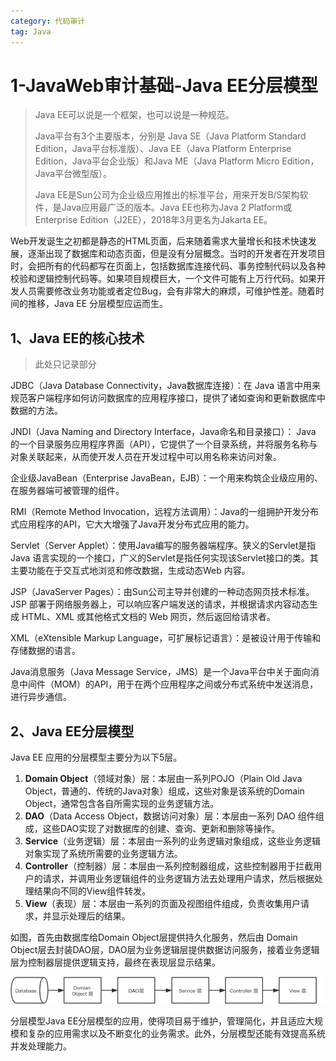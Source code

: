 ```yaml
---
category: 代码审计
tag: Java
---
```


# 1-JavaWeb审计基础-Java EE分层模型

> Java EE可以说是一个框架，也可以说是一种规范。 
>
> Java平台有3个主要版本，分别是 Java SE（Java Platform Standard Edition，Java平台标准版）、Java EE（Java Platform Enterprise Edition，Java平台企业版）和Java ME（Java Platform Micro Edition，Java平台微型版）。
>
> Java EE是Sun公司为企业级应用推出的标准平台，用来开发B/S架构软件，是Java应用最广泛的版本。Java EE也称为Java 2 Platform或Enterprise Edition（J2EE），2018年3月更名为Jakarta EE。

Web开发诞生之初都是静态的HTML页面，后来随着需求大量增长和技术快速发展，逐渐出现了数据库和动态页面，但是没有分层概念。当时的开发者在开发项目时，会把所有的代码都写在页面上，包括数据库连接代码、事务控制代码以及各种校验和逻辑控制代码等。如果项目规模巨大，一个文件可能有上万行代码。如果开发人员需要修改业务功能或者定位Bug，会有非常大的麻烦，可维护性差。随着时间的推移，Java EE 分层模型应运而生。

## 1、Java EE的核心技术

> 此处只记录部分

JDBC（Java Database Connectivity，Java数据库连接）：在 Java 语言中用来规范客户端程序如何访问数据库的应用程序接口，提供了诸如查询和更新数据库中数据的方法。

JNDI（Java Naming and Directory Interface，Java命名和目录接口）： Java 的一个目录服务应用程序界面（API），它提供了一个目录系统，并将服务名称与对象关联起来，从而使开发人员在开发过程中可以用名称来访问对象。

企业级JavaBean（Enterprise JavaBean，EJB）：一个用来构筑企业级应用的、在服务器端可被管理的组件。

RMI（Remote Method Invocation，远程方法调用）：Java的一组拥护开发分布式应用程序的API，它大大增强了Java开发分布式应用的能力。

Servlet（Server Applet）：使用Java编写的服务器端程序。狭义的Servlet是指 Java 语言实现的一个接口，广义的Servlet是指任何实现该Servlet接口的类。其主要功能在于交互式地浏览和修改数据，生成动态Web 内容。

JSP（JavaServer Pages）：由Sun公司主导并创建的一种动态网页技术标准。JSP 部署于网络服务器上，可以响应客户端发送的请求，并根据请求内容动态生成 HTML、XML 或其他格式文档的 Web 网页，然后返回给请求者。

XML（eXtensible Markup Language，可扩展标记语言）：是被设计用于传输和存储数据的语言。

Java消息服务（Java Message Service，JMS）是一个Java平台中关于面向消息中间件（MOM）的API，用于在两个应用程序之间或分布式系统中发送消息，进行异步通信。

## 2、Java EE分层模型

Java EE 应用的分层模型主要分为以下5层。

1. **Domain Object**（领域对象）层：本层由一系列POJO（Plain Old Java Object，普通的、传统的Java对象）组成，这些对象是该系统的Domain Object，通常包含各自所需实现的业务逻辑方法。
2. **DAO**（Data Access Object，数据访问对象）层：本层由一系列 DAO 组件组成，这些DAO实现了对数据库的创建、查询、更新和删除等操作。
3. **Service**（业务逻辑）层：本层由一系列的业务逻辑对象组成，这些业务逻辑对象实现了系统所需要的业务逻辑方法。
4. **Controller**（控制器）层：本层由一系列控制器组成，这些控制器用于拦截用户的请求，并调用业务逻辑组件的业务逻辑方法去处理用户请求，然后根据处理结果向不同的View组件转发。
5. **View**（表现）层：本层由一系列的页面及视图组件组成，负责收集用户请求，并显示处理后的结果。

如图，首先由数据库给Domain Object层提供持久化服务，然后由 Domain Object层去封装DAO层，DAO层为业务逻辑层提供数据访问服务，接着业务逻辑层为控制器层提供逻辑支持，最终在表现层显示结果。

![img](./img/1-JavaEE/epub_40869976_113.jpeg)

分层模型Java EE分层模型的应用，使得项目易于维护，管理简化，并且适应大规模和复杂的应用需求以及不断变化的业务需求。此外，分层模型还能有效提高系统并发处理能力。


